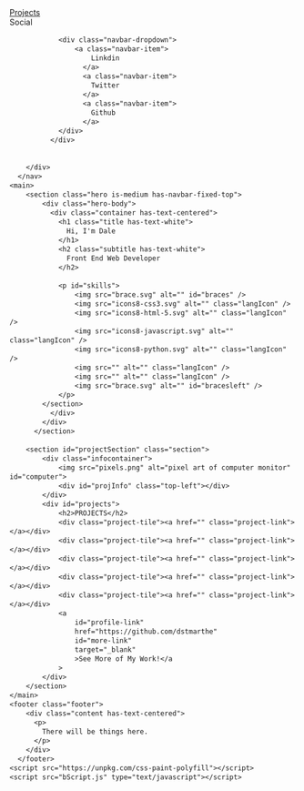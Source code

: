 <!DOCTYPE html>
<html lang="en">
	<head>
		<meta charset="UTF-8" />
		<meta name="viewport" content="width=device-width, initial-scale=1.0" />
		<link rel="stylesheet" href="style.css" />
		<link rel="stylesheet" href="https://cdnjs.cloudflare.com/ajax/libs/bulma/0.9.1/css/bulma.min.css" />
		<script
			defer
			src="https://use.fontawesome.com/releases/v5.0.7/js/all.js"
		></script>
		<link rel="preconnect" href="https://fonts.gstatic.com" />
		<link
			href="https://fonts.googleapis.com/css2?family=Inconsolata&display=swap"
			rel="stylesheet"
		/>
		<title>Dale's Portfolio Page</title>
	</head>
</html >
<body class="has-navbar-fixed-top">
	<nav class="navbar is-dark is-fixed-top" role="navigation" aria-label="main navigation">
		<div class="navbar-brand">
			<a role="button" class="navbar-burger" aria-label="menu" aria-expanded="false">
			<span aria-hidden="true"></span>
			<span aria-hidden="true"></span>
			<span aria-hidden="true"></span>
		  </a>
		</div>
			<a class="navbar-item has-text-white" href="#projectSection">
				Projects
			  </a>
			</div>
			  <div class="navbar-item has-dropdown is-hoverable">
				<a class="navbar-link has-text-white">
				  Social
				</a>
			  
				<div class="navbar-dropdown">
					<a class="navbar-item">
						Linkdin
					  </a>
					  <a class="navbar-item">
						Twitter
					  </a>
					  <a class="navbar-item">
						Github
					  </a>
				</div>
			  </div>
			
		  
		</div>
	  </nav>
	<main>
		<section class="hero is-medium has-navbar-fixed-top">
			<div class="hero-body">
			  <div class="container has-text-centered">
				<h1 class="title has-text-white">
				  Hi, I'm Dale
				</h1>
				<h2 class="subtitle has-text-white">
				  Front End Web Developer
				</h2>
				
				<p id="skills">
					<img src="brace.svg" alt="" id="braces" />
					<img src="icons8-css3.svg" alt="" class="langIcon" />
					<img src="icons8-html-5.svg" alt="" class="langIcon" />
					<img src="icons8-javascript.svg" alt="" class="langIcon" />
					<img src="icons8-python.svg" alt="" class="langIcon" />
					<img src="" alt="" class="langIcon" />
					<img src="" alt="" class="langIcon" />
					<img src="brace.svg" alt="" id="bracesleft" />
				</p>
			</section>	
			  </div>
			</div>
		  </section>
	
		<section id="projectSection" class="section">
			<div class="infocontainer">
				<img src="pixels.png" alt="pixel art of computer monitor" id="computer">
				<div id="projInfo" class="top-left"></div>
			</div>
			<div id="projects">
				<h2>PROJECTS</h2>
				<div class="project-tile"><a href="" class="project-link"></a></div>
				<div class="project-tile"><a href="" class="project-link"></a></div>
				<div class="project-tile"><a href="" class="project-link"></a></div>
				<div class="project-tile"><a href="" class="project-link"></a></div>
				<div class="project-tile"><a href="" class="project-link"></a></div>
				<a
					id="profile-link"
					href="https://github.com/dstmarthe"
					id="more-link"
					target="_blank"
					>See More of My Work!</a
				>
			</div>
		</section>
	</main>
	<footer class="footer">
		<div class="content has-text-centered">
		  <p>
			There will be things here.
		  </p>
		</div>
	  </footer>
	<script src="https://unpkg.com/css-paint-polyfill"></script>
	<script src="bScript.js" type="text/javascript"></script>
</body>
